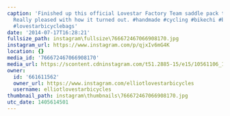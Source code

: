```yaml
---
caption: 'Finished up this official Lovestar Factory Team saddle pack this morning.
  Really pleased with how it turned out. #handmade #cycling #bikechi #bicyclebag #bikepacking
  #lovestarbicyclebags'
date: '2014-07-17T16:28:21'
fullsize_path: instagram\fullsize\766672467066908170.jpg
instagram_url: https://www.instagram.com/p/qjxIv6mG4K
location: {}
media_id: '766672467066908170'
media_url: https://scontent.cdninstagram.com/t51.2885-15/e15/10561106_1512019012362167_2045783938_n.jpg?ig_cache_key=NzY2NjcyNDY3MDY2OTA4MTcw.2
owner:
  id: '661611562'
  owner_url: https://www.instagram.com/elliotlovestarbicycles
  username: elliotlovestarbicycles
thumbnail_path: instagram\thumbnails\766672467066908170.jpg
utc_date: 1405614501
---
```

